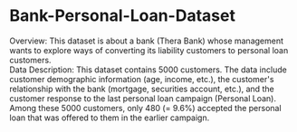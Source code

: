 # Bank-Personal-Loan-Dataset
Overview: This dataset is about a bank (Thera Bank) whose management wants to explore ways of converting its liability customers to personal loan customers.  
Data Description: This dataset contains 5000 customers. The data include customer demographic information (age, income, etc.), 
the customer's relationship with the bank (mortgage, securities account, etc.), and the customer response to the last personal loan campaign (Personal Loan). 
Among these 5000 customers, only 480 (= 9.6%) accepted the personal loan that was offered to them in the earlier campaign.

